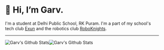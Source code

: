 # 👋 Hi, I’m Garv.


I'm a student at Delhi Public School, RK Puram. I'm a part of my school's tech club [Exun](https://exunclan.com/) and the robotics club [RoboKnights](https://roboknights.in).

---

<img  align="center" src="https://github-readme-stats.vercel.app/api?username=GarvJain03&&show_icons=true&count_private=true&hide_border=true&hide_title=true&theme=dracula" alt="Garv's Github Stats"><img align="center" src="https://github-readme-stats.vercel.app/api/top-langs/?username=GarvJain03&layout=compact&hide_border=true&theme=dracula" alt="Garv's Github Stats">
